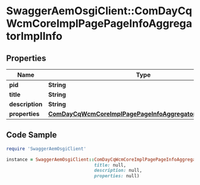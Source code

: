 # SwaggerAemOsgiClient::ComDayCqWcmCoreImplPagePageInfoAggregatorImplInfo

## Properties

Name | Type | Description | Notes
------------ | ------------- | ------------- | -------------
**pid** | **String** |  | [optional] 
**title** | **String** |  | [optional] 
**description** | **String** |  | [optional] 
**properties** | [**ComDayCqWcmCoreImplPagePageInfoAggregatorImplProperties**](ComDayCqWcmCoreImplPagePageInfoAggregatorImplProperties.md) |  | [optional] 

## Code Sample

```ruby
require 'SwaggerAemOsgiClient'

instance = SwaggerAemOsgiClient::ComDayCqWcmCoreImplPagePageInfoAggregatorImplInfo.new(pid: null,
                                 title: null,
                                 description: null,
                                 properties: null)
```


